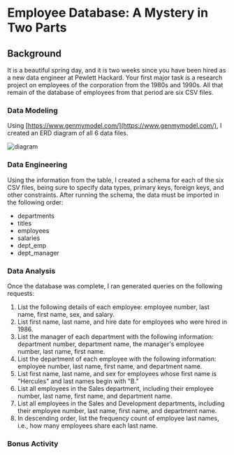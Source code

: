 # Employee Database: A Mystery in Two Parts

## Background

It is a beautiful spring day, and it is two weeks since you have been hired as a new data engineer at Pewlett Hackard. Your first major task is a research project on employees of the corporation from the 1980s and 1990s. All that remain of the database of employees from that period are six CSV files.


### Data Modeling

Using [https://www.genmymodel.com/](https://www.genmymodel.com/), I created an ERD diagram of all 6 data files. 

![diagram](/images/ERD_diagram)

### Data Engineering

Using the information from the table, I created a schema for each of the six CSV files, being sure to specify data types, primary keys, foreign keys, and other constraints. After running the schema, the data must be imported in the following order:

 - departments
 - titles
 - employees
 - salaries
 - dept_emp
 - dept_manager    

### Data Analysis
Once the database was complete, I ran generated queries on the following requests:

 1. List the following details of each employee: employee number, last name, first name, sex, and salary.
 2. List first name, last name, and hire date for employees who were hired in 1986.
 3. List the manager of each department with the following information: department number, department name, the manager's employee number, last name, first name.
 4. List the department of each employee with the following information: employee number, last name, first name, and department name.
 5. List first name, last name, and sex for employees whose first name is "Hercules" and last names begin with "B."
 6. List all employees in the Sales department, including their employee number, last name, first name, and department name.
 7. List all employees in the Sales and Development departments, including their employee number, last name, first name, and department name.
 8. In descending order, list the frequency count of employee last names, i.e., how many employees share each last name.

### Bonus Activity

